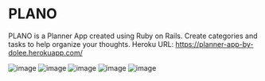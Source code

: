 # PLANO

PLANO is a Planner App created using Ruby on Rails. Create categories and tasks to help organize your thoughts.
Heroku URL: https://planner-app-by-dolee.herokuapp.com/

![image](https://user-images.githubusercontent.com/5262223/132080670-d243ee19-6ca8-4370-bf20-b908c8d0976d.png)
![image](https://user-images.githubusercontent.com/5262223/132080693-596b3e1e-38ff-4bd6-9fab-70b8d7413db1.png)
![image](https://user-images.githubusercontent.com/5262223/132080703-b5eaaaab-e601-431f-b984-b70687da1125.png)
![image](https://user-images.githubusercontent.com/5262223/132080675-c3dbef6e-d30f-4458-87d2-1e279cad4f5b.png)
![image](https://user-images.githubusercontent.com/5262223/132080682-fc9dca66-6221-47c3-b597-5a995911b47b.png)
